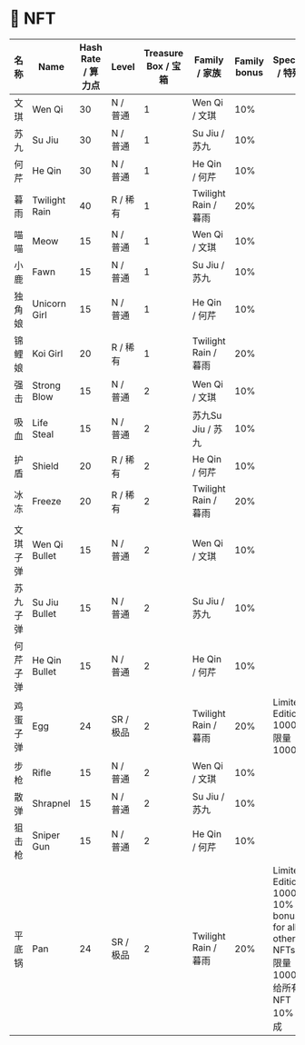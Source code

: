# 🤩 NFT



| 名称   | Name          | Hash Rate /  算力点 | Level   | Treasure Box / 宝箱 | Family / 家族        | Family bonus | Special / 特殊                                                                 | 回收点  |
| ---- | ------------- | ---------------- | ------- | ----------------- | ------------------ | ------------ | ---------------------------------------------------------------------------- | ---- |
| 文琪   | Wen Qi        | 30               | N / 普通  | 1                 | Wen Qi / 文琪        | 10%          |                                                                              | 200  |
| 苏九   | Su Jiu        | 30               | N / 普通  | 1                 | Su Jiu / 苏九        | 10%          |                                                                              | 200  |
| 何芹   | He Qin        | 30               | N / 普通  | 1                 | He Qin / 何芹        | 10%          |                                                                              | 200  |
| 暮雨   | Twilight Rain | 40               | R / 稀有  | 1                 | Twilight Rain / 暮雨 | 20%          |                                                                              | 500  |
| 喵喵   | Meow          | 15               | N / 普通  | 1                 | Wen Qi / 文琪        | 10%          |                                                                              | 200  |
| 小鹿   | Fawn          | 15               | N / 普通  | 1                 | Su Jiu / 苏九        | 10%          |                                                                              | 200  |
| 独角娘  | Unicorn Girl  | 15               | N / 普通  | 1                 | He Qin / 何芹        | 10%          |                                                                              | 200  |
| 锦鲤娘  | Koi Girl      | 20               | R / 稀有  | 1                 | Twilight Rain / 暮雨 | 20%          |                                                                              | 500  |
| 强击   | Strong Blow   | 15               | N / 普通  | 2                 | Wen Qi / 文琪        | 10%          |                                                                              | 200  |
| 吸血   | Life Steal    | 15               | N / 普通  | 2                 | 苏九Su Jiu / 苏九      | 10%          |                                                                              | 200  |
| 护盾   | Shield        | 20               | R / 稀有  | 2                 | He Qin / 何芹        | 10%          |                                                                              | 500  |
| 冰冻   | Freeze        | 20               | R / 稀有  | 2                 | Twilight Rain / 暮雨 | 20%          |                                                                              | 500  |
| 文琪子弹 | Wen Qi Bullet | 15               | N / 普通  | 2                 | Wen Qi / 文琪        | 10%          |                                                                              | 200  |
| 苏九子弹 | Su Jiu Bullet | 15               | N / 普通  | 2                 | Su Jiu / 苏九        | 10%          |                                                                              | 200  |
| 何芹子弹 | He Qin Bullet | 15               | N / 普通  | 2                 | He Qin / 何芹        | 10%          |                                                                              | 200  |
| 鸡蛋子弹 | Egg           | 24               | SR / 极品 | 2                 | Twilight Rain / 暮雨 | 20%          | Limited Edition 1000 / 限量 1000                                               | 1000 |
| 步枪   | Rifle         | 15               | N / 普通  | 2                 | Wen Qi / 文琪        | 10%          |                                                                              | 200  |
| 散弹   | Shrapnel      | 15               | N / 普通  | 2                 | Su Jiu / 苏九        | 10%          |                                                                              | 200  |
| 狙击枪  | Sniper Gun    | 15               | N / 普通  | 2                 | He Qin / 何芹        | 10%          |                                                                              | 200  |
| 平底锅  | Pan           | 24               | SR / 极品 | 2                 | Twilight Rain / 暮雨 | 20%          | Limited Edition 1000, 10% bonus for all other NFTs / 限量 1000, 给所有 NFT 10% 加成 | 1000 |

